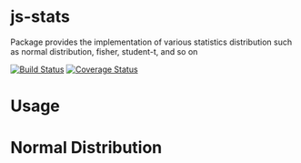 # js-stats
Package provides the implementation of various statistics distribution such as normal distribution, fisher, student-t, and so on

[![Build Status](https://travis-ci.org/chen0040/js-stats.svg?branch=master)](https://travis-ci.org/chen0040/js-stats) [![Coverage Status](https://coveralls.io/repos/github/chen0040/js-stats/badge.svg?branch=master)](https://coveralls.io/github/chen0040/js-stats?branch=master) 

# Usage

# Normal Distribution

```javascript


```